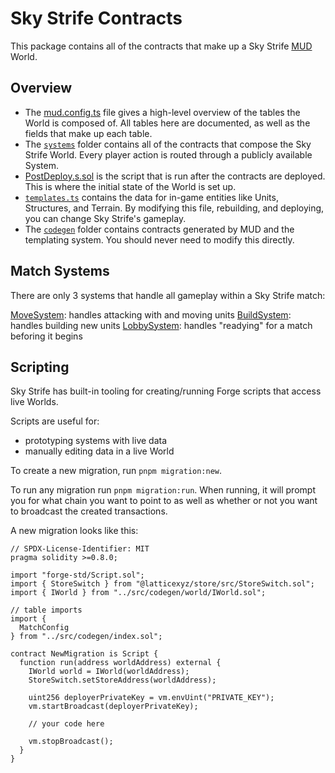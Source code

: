 # Sky Strife Contracts

This package contains all of the contracts that make up a Sky Strife [MUD](https://mud.dev) World.

## Overview

- The [mud.config.ts](./mud.config.ts) file gives a high-level overview of the tables the World is composed of. All tables here are documented, as well as the fields that make up each table.
- The [`systems`](./src/systems) folder contains all of the contracts that compose the Sky Strife World. Every player action is routed through a publicly available System.
- [PostDeploy.s.sol](./script/PostDeploy.s.sol) is the script that is run after the contracts are deployed. This is where the initial state of the World is set up.
- [`templates.ts`](./ts/templates/templates.ts) contains the data for in-game entities like Units, Structures, and Terrain. By modifying this file, rebuilding, and deploying, you can change Sky Strife's gameplay.
- The [`codegen`](./src/codegen/) folder contains contracts generated by MUD and the templating system. You should never need to modify this directly.

## Match Systems

There are only 3 systems that handle all gameplay within a Sky Strife match:

[MoveSystem](./src/systems/MoveSystem.sol): handles attacking with and moving units
[BuildSystem](./src/systems/BuildSystem.sol): handles building new units
[LobbySystem](./src/systems/LobbySystem.sol): handles "readying" for a match beforing it begins

## Scripting

Sky Strife has built-in tooling for creating/running Forge scripts that access live Worlds.

Scripts are useful for:
- prototyping systems with live data
- manually editing data in a live World

To create a new migration, run `pnpm migration:new`.

To run any migration run `pnpm migration:run`. When running, it will prompt you for what chain you want to point to as well as whether or not you want to broadcast the created transactions.

A new migration looks like this:

```solidity
// SPDX-License-Identifier: MIT
pragma solidity >=0.8.0;

import "forge-std/Script.sol";
import { StoreSwitch } from "@latticexyz/store/src/StoreSwitch.sol";
import { IWorld } from "../src/codegen/world/IWorld.sol";

// table imports
import {
  MatchConfig
} from "../src/codegen/index.sol";

contract NewMigration is Script {
  function run(address worldAddress) external {
    IWorld world = IWorld(worldAddress);
    StoreSwitch.setStoreAddress(worldAddress);

    uint256 deployerPrivateKey = vm.envUint("PRIVATE_KEY");
    vm.startBroadcast(deployerPrivateKey);

    // your code here

    vm.stopBroadcast();
  }
}
```
